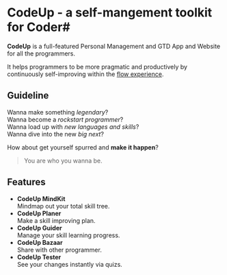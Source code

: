 # CodeUp - a  self-mangement toolkit for Coder#


**CodeUp** is a full-featured Personal Management and GTD App and Website for all the programmers.

It helps programmers to be more pragmatic and productively by continuously self-improving within the [flow experience].

[flow experience]:http://en.wikipedia.org/wiki/Flow_%28psychology%29

## Guideline ##
Wanna make something *legendary*?  
Wanna become a *rockstart programmer*?  
Wanna load up with *new languages and skills*?  
Wanna dive into the new *big next*?

How about get yourself spurred and **make it happen**?  

> You are who you wanna be.

## Features ##
-  **CodeUp MindKit**  
Mindmap out your total skill tree.  
- **CodeUp Planer**  
Make a skill improving plan.  
- **CodeUp Guider**  
Manage your skill learning progress.  
- **CodeUp Bazaar**  
Share with other programmer.  
- **CodeUp Tester**  
See your changes instantly via quizs.
	
